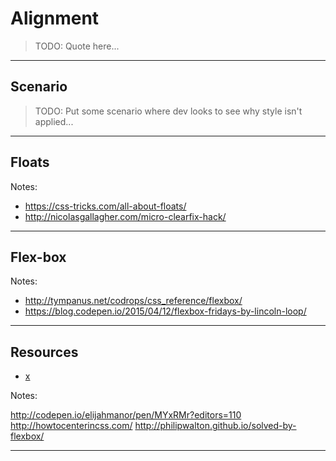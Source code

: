 # Alignment
<!-- .slide: data-state="backEndBrian juniorJacob" -->

> TODO: Quote here...

------

## Scenario

> TODO: Put some scenario where dev looks to see why style isn't applied...

------

## Floats
<!-- .slide: data-state="backEndBrian juniorJacob" -->

Notes:

* https://css-tricks.com/all-about-floats/
* http://nicolasgallagher.com/micro-clearfix-hack/

------

## Flex-box
<!-- .slide: data-state="backEndBrian juniorJacob midLevelMelissa" -->

<div class="caniuse" data-feature="flexbox"></div>

Notes:

* http://tympanus.net/codrops/css_reference/flexbox/
* https://blog.codepen.io/2015/04/12/flexbox-fridays-by-lincoln-loop/

------

## Resources
<!-- .slide: data-state="backEndBrian juniorJacob midLevelMelissa" -->

* [x](#)

Notes:

http://codepen.io/elijahmanor/pen/MYxRMr?editors=110
http://howtocenterincss.com/
http://philipwalton.github.io/solved-by-flexbox/

------
